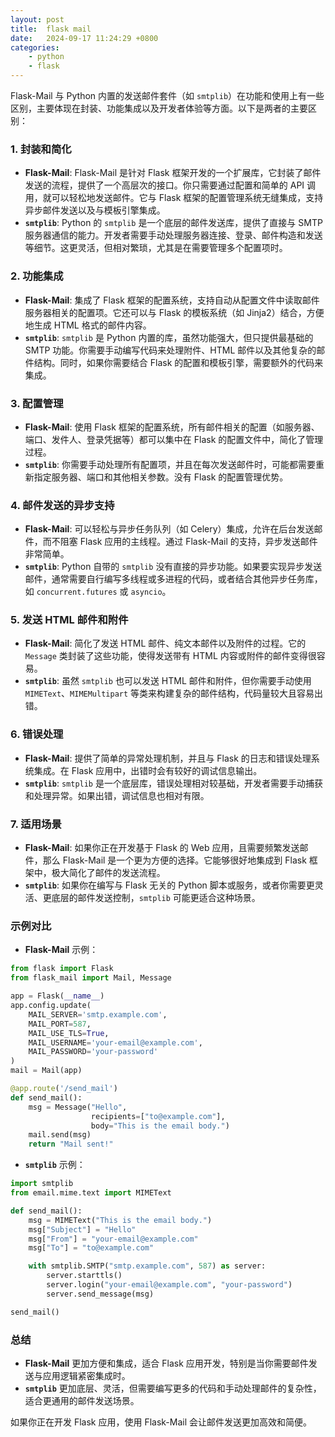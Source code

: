 ```yaml
---
layout: post
title:  flask mail
date:   2024-09-17 11:24:29 +0800
categories: 
    - python 
    - flask
---
```


Flask-Mail 与 Python 内置的发送邮件套件（如 `smtplib`）在功能和使用上有一些区别，主要体现在封装、功能集成以及开发者体验等方面。以下是两者的主要区别：

### 1. **封装和简化**
   - **Flask-Mail**: Flask-Mail 是针对 Flask 框架开发的一个扩展库，它封装了邮件发送的流程，提供了一个高层次的接口。你只需要通过配置和简单的 API 调用，就可以轻松地发送邮件。它与 Flask 框架的配置管理系统无缝集成，支持异步邮件发送以及与模板引擎集成。
   - **`smtplib`**: Python 的 `smtplib` 是一个底层的邮件发送库，提供了直接与 SMTP 服务器通信的能力。开发者需要手动处理服务器连接、登录、邮件构造和发送等细节。这更灵活，但相对繁琐，尤其是在需要管理多个配置项时。

### 2. **功能集成**
   - **Flask-Mail**: 集成了 Flask 框架的配置系统，支持自动从配置文件中读取邮件服务器相关的配置项。它还可以与 Flask 的模板系统（如 Jinja2）结合，方便地生成 HTML 格式的邮件内容。
   - **`smtplib`**: `smtplib` 是 Python 内置的库，虽然功能强大，但只提供最基础的 SMTP 功能。你需要手动编写代码来处理附件、HTML 邮件以及其他复杂的邮件结构。同时，如果你需要结合 Flask 的配置和模板引擎，需要额外的代码来集成。

### 3. **配置管理**
   - **Flask-Mail**: 使用 Flask 框架的配置系统，所有邮件相关的配置（如服务器、端口、发件人、登录凭据等）都可以集中在 Flask 的配置文件中，简化了管理过程。
   - **`smtplib`**: 你需要手动处理所有配置项，并且在每次发送邮件时，可能都需要重新指定服务器、端口和其他相关参数。没有 Flask 的配置管理优势。

### 4. **邮件发送的异步支持**
   - **Flask-Mail**: 可以轻松与异步任务队列（如 Celery）集成，允许在后台发送邮件，而不阻塞 Flask 应用的主线程。通过 Flask-Mail 的支持，异步发送邮件非常简单。
   - **`smtplib`**: Python 自带的 `smtplib` 没有直接的异步功能。如果要实现异步发送邮件，通常需要自行编写多线程或多进程的代码，或者结合其他异步任务库，如 `concurrent.futures` 或 `asyncio`。

### 5. **发送 HTML 邮件和附件**
   - **Flask-Mail**: 简化了发送 HTML 邮件、纯文本邮件以及附件的过程。它的 `Message` 类封装了这些功能，使得发送带有 HTML 内容或附件的邮件变得很容易。
   - **`smtplib`**: 虽然 `smtplib` 也可以发送 HTML 邮件和附件，但你需要手动使用 `MIMEText`、`MIMEMultipart` 等类来构建复杂的邮件结构，代码量较大且容易出错。

### 6. **错误处理**
   - **Flask-Mail**: 提供了简单的异常处理机制，并且与 Flask 的日志和错误处理系统集成。在 Flask 应用中，出错时会有较好的调试信息输出。
   - **`smtplib`**: `smtplib` 是一个底层库，错误处理相对较基础，开发者需要手动捕获和处理异常。如果出错，调试信息也相对有限。

### 7. **适用场景**
   - **Flask-Mail**: 如果你正在开发基于 Flask 的 Web 应用，且需要频繁发送邮件，那么 Flask-Mail 是一个更为方便的选择。它能够很好地集成到 Flask 框架中，极大简化了邮件的发送流程。
   - **`smtplib`**: 如果你在编写与 Flask 无关的 Python 脚本或服务，或者你需要更灵活、更底层的邮件发送控制，`smtplib` 可能更适合这种场景。

### 示例对比

- **Flask-Mail** 示例：
```python
from flask import Flask
from flask_mail import Mail, Message

app = Flask(__name__)
app.config.update(
    MAIL_SERVER='smtp.example.com',
    MAIL_PORT=587,
    MAIL_USE_TLS=True,
    MAIL_USERNAME='your-email@example.com',
    MAIL_PASSWORD='your-password'
)
mail = Mail(app)

@app.route('/send_mail')
def send_mail():
    msg = Message("Hello",
                  recipients=["to@example.com"],
                  body="This is the email body.")
    mail.send(msg)
    return "Mail sent!"
```

- **`smtplib`** 示例：
```python
import smtplib
from email.mime.text import MIMEText

def send_mail():
    msg = MIMEText("This is the email body.")
    msg["Subject"] = "Hello"
    msg["From"] = "your-email@example.com"
    msg["To"] = "to@example.com"

    with smtplib.SMTP("smtp.example.com", 587) as server:
        server.starttls()
        server.login("your-email@example.com", "your-password")
        server.send_message(msg)

send_mail()
```

### 总结
- **Flask-Mail** 更加方便和集成，适合 Flask 应用开发，特别是当你需要邮件发送与应用逻辑紧密集成时。
- **`smtplib`** 更加底层、灵活，但需要编写更多的代码和手动处理邮件的复杂性，适合更通用的邮件发送场景。

如果你正在开发 Flask 应用，使用 Flask-Mail 会让邮件发送更加高效和简便。